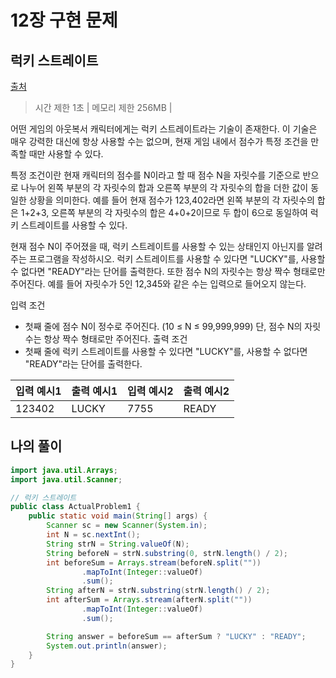 # 12장 구현 문제

## 럭키 스트레이트


[출처](https://www.acmicpc.net/problem/18406)

 > 시간 제한 1초 | 메모리 제한 256MB |  
 

어떤 게임의 아웃복서 캐릭터에게는 럭키 스트레이트라는 기술이 존재한다. 이 기술은 매우 강력한 대신에 항상 사용할 수는 없으며, 현재 게임 내에서 점수가 특정 조건을 만족할 때만 사용할 수 있다.

특정 조건이란 현재 캐릭터의 점수를 N이라고 할 때 점수 N을 자릿수를 기준으로 반으로 나누어 왼쪽 부분의 각 자릿수의 합과 오른쪽 부분의 각 자릿수의 합을 더한 값이 동일한 상황을 의미한다. 예를 들어 현재 점수가 123,402라면 왼쪽 부분의 각 자릿수의 합은 1+2+3, 오른쪽 부분의 각 자릿수의 합은 4+0+2이므로 두 합이 6으로 동일하여 럭키 스트레이트를 사용할 수 있다.

현재 점수 N이 주어졌을 때, 럭키 스트레이트를 사용할 수 있는 상태인지 아닌지를 알려주는 프로그램을 작성하시오. 럭키 스트레이트를 사용할 수 있다면 "LUCKY"를, 사용할 수 없다면 "READY"라는 단어를 출력한다. 또한 점수 N의 자릿수는 항상 짝수 형태로만 주어진다. 예를 들어 자릿수가 5인 12,345와 같은 수는 입력으로 들어오지 않는다.



입력 조건 
   - 첫째 줄에 점수 N이 정수로 주어진다. (10 ≤ N ≤ 99,999,999) 단, 점수 N의 자릿수는 항상 짝수 형태로만 주어진다. 
 출력 조건
   - 첫째 줄에 럭키 스트레이트를 사용할 수 있다면 "LUCKY"를, 사용할 수 없다면 "READY"라는 단어를 출력한다.
  
  
  | 입력 예시1 | 출력 예시1 | 입력 예시2 | 출력 예시2 | 
| ----------|-----------|----------|-----------|
|123402 |  LUCKY   |7755 |  READY   |

## 나의 풀이 
```java
import java.util.Arrays;
import java.util.Scanner;

// 럭키 스트레이트
public class ActualProblem1 {
    public static void main(String[] args) {
        Scanner sc = new Scanner(System.in);
        int N = sc.nextInt();
        String strN = String.valueOf(N);
        String beforeN = strN.substring(0, strN.length() / 2);
        int beforeSum = Arrays.stream(beforeN.split(""))
                .mapToInt(Integer::valueOf)
                .sum();
        String afterN = strN.substring(strN.length() / 2);
        int afterSum = Arrays.stream(afterN.split(""))
                .mapToInt(Integer::valueOf)
                .sum();

        String answer = beforeSum == afterSum ? "LUCKY" : "READY";
        System.out.println(answer);
    }
}
```

 
